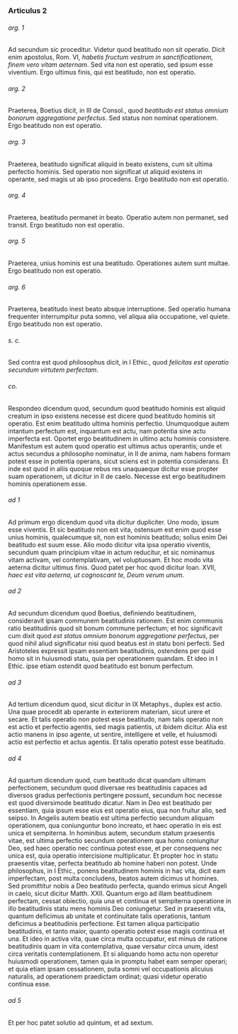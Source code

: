 ### Articulus 2

###### arg. 1
Ad secundum sic proceditur. Videtur quod beatitudo non sit operatio. Dicit enim apostolus, Rom. VI, *habetis fructum vestrum in sanctificationem, finem vero vitam aeternam*. Sed vita non est operatio, sed ipsum esse viventium. Ergo ultimus finis, qui est beatitudo, non est operatio.

###### arg. 2
Praeterea, Boetius dicit, in III de Consol., quod *beatitudo est status omnium bonorum aggregatione perfectus*. Sed status non nominat operationem. Ergo beatitudo non est operatio.

###### arg. 3
Praeterea, beatitudo significat aliquid in beato existens, cum sit ultima perfectio hominis. Sed operatio non significat ut aliquid existens in operante, sed magis ut ab ipso procedens. Ergo beatitudo non est operatio.

###### arg. 4
Praeterea, beatitudo permanet in beato. Operatio autem non permanet, sed transit. Ergo beatitudo non est operatio.

###### arg. 5
Praeterea, unius hominis est una beatitudo. Operationes autem sunt multae. Ergo beatitudo non est operatio.

###### arg. 6
Praeterea, beatitudo inest beato absque interruptione. Sed operatio humana frequenter interrumpitur puta somno, vel aliqua alia occupatione, vel quiete. Ergo beatitudo non est operatio.

###### s. c.
Sed contra est quod philosophus dicit, in I Ethic., quod *felicitas est operatio secundum virtutem perfectam*.

###### co.
Respondeo dicendum quod, secundum quod beatitudo hominis est aliquid creatum in ipso existens necesse est dicere quod beatitudo hominis sit operatio. Est enim beatitudo ultima hominis perfectio. Unumquodque autem intantum perfectum est, inquantum est actu, nam potentia sine actu imperfecta est. Oportet ergo beatitudinem in ultimo actu hominis consistere. Manifestum est autem quod operatio est ultimus actus operantis; unde et actus secundus a philosopho nominatur, in II de anima, nam habens formam potest esse in potentia operans, sicut sciens est in potentia considerans. Et inde est quod in aliis quoque rebus res unaquaeque dicitur esse propter suam operationem, ut dicitur in II de caelo. Necesse est ergo beatitudinem hominis operationem esse.

###### ad 1
Ad primum ergo dicendum quod vita dicitur dupliciter. Uno modo, ipsum esse viventis. Et sic beatitudo non est vita, ostensum est enim quod esse unius hominis, qualecumque sit, non est hominis beatitudo; solius enim Dei beatitudo est suum esse. Alio modo dicitur vita ipsa operatio viventis, secundum quam principium vitae in actum reducitur, et sic nominamus vitam activam, vel contemplativam, vel voluptuosam. Et hoc modo vita aeterna dicitur ultimus finis. Quod patet per hoc quod dicitur Ioan. XVII, *haec est vita aeterna, ut cognoscant te, Deum verum unum*.

###### ad 2
Ad secundum dicendum quod Boetius, definiendo beatitudinem, consideravit ipsam communem beatitudinis rationem. Est enim communis ratio beatitudinis quod sit bonum commune perfectum; et hoc significavit cum dixit quod *est status omnium bonorum aggregatione perfectus*, per quod nihil aliud significatur nisi quod beatus est in statu boni perfecti. Sed Aristoteles expressit ipsam essentiam beatitudinis, ostendens per quid homo sit in huiusmodi statu, quia per operationem quandam. Et ideo in I Ethic. ipse etiam ostendit quod beatitudo est bonum perfectum.

###### ad 3
Ad tertium dicendum quod, sicut dicitur in IX Metaphys., duplex est actio. Una quae procedit ab operante in exteriorem materiam, sicut urere et secare. Et talis operatio non potest esse beatitudo, nam talis operatio non est actio et perfectio agentis, sed magis patientis, ut ibidem dicitur. Alia est actio manens in ipso agente, ut sentire, intelligere et velle, et huiusmodi actio est perfectio et actus agentis. Et talis operatio potest esse beatitudo.

###### ad 4
Ad quartum dicendum quod, cum beatitudo dicat quandam ultimam perfectionem, secundum quod diversae res beatitudinis capaces ad diversos gradus perfectionis pertingere possunt, secundum hoc necesse est quod diversimode beatitudo dicatur. Nam in Deo est beatitudo per essentiam, quia ipsum esse eius est operatio eius, qua non fruitur alio, sed seipso. In Angelis autem beatis est ultima perfectio secundum aliquam operationem, qua coniunguntur bono increato, et haec operatio in eis est unica et sempiterna. In hominibus autem, secundum statum praesentis vitae, est ultima perfectio secundum operationem qua homo coniungitur Deo, sed haec operatio nec continua potest esse, et per consequens nec unica est, quia operatio intercisione multiplicatur. Et propter hoc in statu praesentis vitae, perfecta beatitudo ab homine haberi non potest. Unde philosophus, in I Ethic., ponens beatitudinem hominis in hac vita, dicit eam imperfectam, post multa concludens, beatos autem dicimus ut homines. Sed promittitur nobis a Deo beatitudo perfecta, quando erimus sicut Angeli in caelo, sicut dicitur Matth. XXII. Quantum ergo ad illam beatitudinem perfectam, cessat obiectio, quia una et continua et sempiterna operatione in illo beatitudinis statu mens hominis Deo coniungetur. Sed in praesenti vita, quantum deficimus ab unitate et continuitate talis operationis, tantum deficimus a beatitudinis perfectione. Est tamen aliqua participatio beatitudinis, et tanto maior, quanto operatio potest esse magis continua et una. Et ideo in activa vita, quae circa multa occupatur, est minus de ratione beatitudinis quam in vita contemplativa, quae versatur circa unum, idest circa veritatis contemplationem. Et si aliquando homo actu non operetur huiusmodi operationem, tamen quia in promptu habet eam semper operari; et quia etiam ipsam cessationem, puta somni vel occupationis alicuius naturalis, ad operationem praedictam ordinat; quasi videtur operatio continua esse.

###### ad 5
Et per hoc patet solutio ad quintum, et ad sextum.

